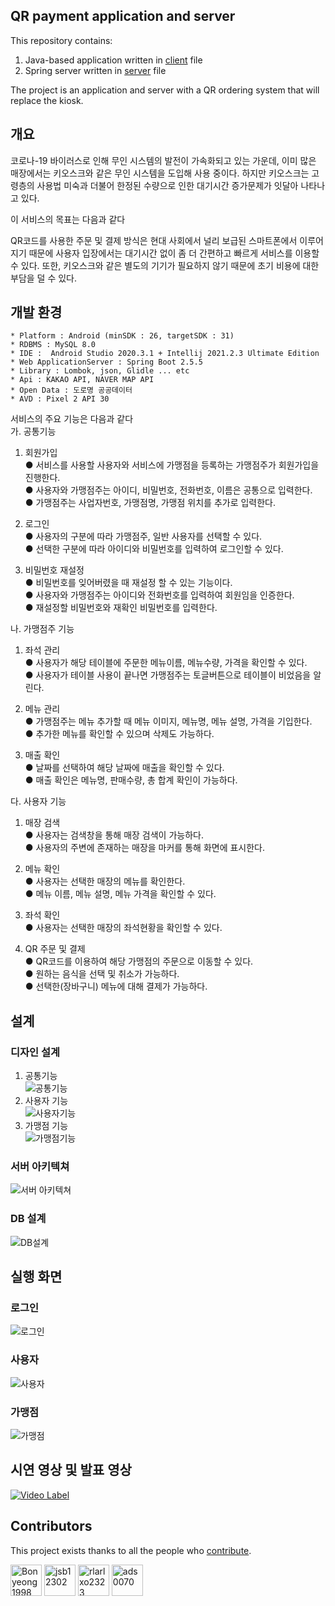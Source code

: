 ## QR payment application and server

This repository contains:

1. Java-based application written in [client](https://github.com/jsb12302/android/tree/master/client) file
2. Spring server written in [server](https://github.com/jsb12302/android/tree/master/server) file

The project is an application and server with a QR ordering system that will replace the kiosk.


## 개요

코로나-19 바이러스로 인해 무인 시스템의 발전이 가속화되고 있는 가운데, 이미 많은 매장에서는 키오스크와 같은 무인 시스템을 도입해 사용 중이다. 하지만 키오스크는 고령층의 사용법 미숙과 더불어 한정된 수량으로 인한 대기시간 증가문제가 잇달아 나타나고 있다.

이 서비스의 목표는 다음과 같다

QR코드를 사용한 주문 및 결제 방식은 현대 사회에서 널리 보급된 스마트폰에서 이루어지기 때문에 사용자 입장에서는 대기시간 없이 좀 더 간편하고 빠르게 서비스를 이용할 수 있다. 또한, 키오스크와 같은 별도의 기기가 필요하지 않기 때문에 초기 비용에 대한 부담을 덜 수 있다.

## 개발 환경
```
* Platform : Android (minSDK : 26, targetSDK : 31)
* RDBMS : MySQL 8.0
* IDE :  Android Studio 2020.3.1 + Intellij 2021.2.3 Ultimate Edition
* Web ApplicationServer : Spring Boot 2.5.5
* Library : Lombok, json, Glidle ... etc
* Api : KAKAO API, NAVER MAP API
* Open Data : 도로명 공공데이터
* AVD : Pixel 2 API 30
```

서비스의 주요 기능은 다음과 같다  
가. 공통기능
1) 회원가입  
● 서비스를 사용할 사용자와 서비스에 가맹점을 등록하는 가맹점주가 회원가입을 진행한다.  
● 사용자와 가맹점주는 아이디, 비밀번호, 전화번호, 이름은 공통으로 입력한다.  
● 가맹점주는 사업자번호, 가맹점명, 가맹점 위치를 추가로 입력한다.  

2) 로그인  
● 사용자의 구분에 따라 가맹점주, 일반 사용자를 선택할 수 있다.  
● 선택한 구분에 따라 아이디와 비밀번호를 입력하여 로그인할 수 있다.  

3) 비밀번호 재설정  
● 비밀번호를 잊어버렸을 때 재설정 할 수 있는 기능이다.  
● 사용자와 가맹점주는 아이디와 전화번호를 입력하여 회원임을 인증한다.  
● 재설정할 비밀번호와 재확인 비밀번호를 입력한다.  

나. 가맹점주 기능  
1) 좌석 관리  
● 사용자가 해당 테이블에 주문한 메뉴이름, 메뉴수량, 가격을 확인할 수 있다.  
● 사용자가 테이블 사용이 끝나면 가맹점주는 토글버튼으로 테이블이 비었음을 알린다.  

2) 메뉴 관리  
● 가맹점주는 메뉴 추가할 때 메뉴 이미지, 메뉴명, 메뉴 설명, 가격을 기입한다.  
● 추가한 메뉴를 확인할 수 있으며 삭제도 가능하다.  

3) 매출 확인  
● 날짜를 선택하여 해당 날짜에 매출을 확인할 수 있다.  
● 매출 확인은 메뉴명, 판매수량, 총 합계 확인이 가능하다.  

다. 사용자 기능  
1) 매장 검색  
● 사용자는 검색창을 통해 매장 검색이 가능하다.  
● 사용자의 주변에 존재하는 매장을 마커를 통해 화면에 표시한다.  

2) 메뉴 확인  
● 사용자는 선택한 매장의 메뉴를 확인한다.  
● 메뉴 이름, 메뉴 설명, 메뉴 가격을 확인할 수 있다.  

3) 좌석 확인  
● 사용자는 선택한 매장의 좌석현황을 확인할 수 있다.  

4) QR 주문 및 결제  
● QR코드를 이용하여 해당 가맹점의 주문으로 이동할 수 있다.  
● 원하는 음식을 선택 및 취소가 가능하다.  
● 선택한(장바구니) 메뉴에 대해 결제가 가능하다.  

## 설계
### 디자인 설계
1. 공통기능  
![공통기능](image/공통기능.png)
2. 사용자 기능  
![사용자기능](image/사용자기능.png)
3. 가맹점 기능  
![가맹점기능](image/가맹점기능.png)

### 서버 아키텍쳐
![서버 아키텍쳐](image/서버아키텍쳐.png)
### DB 설계
![DB설계](image/DB설계.png)


## 실행 화면
### 로그인
![로그인](image/로그인.png)

### 사용자
![사용자](image/사용자.png)

### 가맹점
![가맹점](image/가맹점.png)

## 시연 영상 및 발표 영상
[![Video Label](https://img.youtube.com/vi/BuqNLZQmd-o/0.jpg)](https://youtu.be/BuqNLZQmd-o)  


## Contributors

This project exists thanks to all the people who [contribute](https://github.com/jsb12302/android/graphs/contributors).

<a href="https://github.com/Bonyeong1998">
<img src="https://avatars.githubusercontent.com/u/73810809?v=4" height="50" alt="Bonyeong1998"/></a>
<a href="https://github.com/jsb12302">
<img src="https://avatars.githubusercontent.com/u/73890228?v=4" height="50" alt="jsb12302"/></a>
<a href="https://github.com/rlarlxo2323">
<img src="https://avatars.githubusercontent.com/u/81959996?v=4" height="50" alt="rlarlxo2323"/></a>
<a href="https://github.com/ads0070">
<img src="https://avatars.githubusercontent.com/u/73926856?v=4" height="50" alt="ads0070"/></a>
